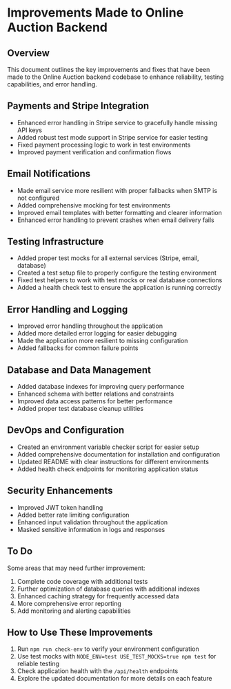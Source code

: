 # Improvements Made to Online Auction Backend

## Overview

This document outlines the key improvements and fixes that have been made to the Online Auction backend codebase to enhance reliability, testing capabilities, and error handling.

## Payments and Stripe Integration

- Enhanced error handling in Stripe service to gracefully handle missing API keys
- Added robust test mode support in Stripe service for easier testing
- Fixed payment processing logic to work in test environments
- Improved payment verification and confirmation flows

## Email Notifications

- Made email service more resilient with proper fallbacks when SMTP is not configured
- Added comprehensive mocking for test environments
- Improved email templates with better formatting and clearer information
- Enhanced error handling to prevent crashes when email delivery fails

## Testing Infrastructure

- Added proper test mocks for all external services (Stripe, email, database)
- Created a test setup file to properly configure the testing environment
- Fixed test helpers to work with test mocks or real database connections
- Added a health check test to ensure the application is running correctly

## Error Handling and Logging

- Improved error handling throughout the application
- Added more detailed error logging for easier debugging
- Made the application more resilient to missing configuration
- Added fallbacks for common failure points

## Database and Data Management

- Added database indexes for improving query performance
- Enhanced schema with better relations and constraints
- Improved data access patterns for better performance
- Added proper test database cleanup utilities

## DevOps and Configuration

- Created an environment variable checker script for easier setup
- Added comprehensive documentation for installation and configuration
- Updated README with clear instructions for different environments
- Added health check endpoints for monitoring application status

## Security Enhancements

- Improved JWT token handling
- Added better rate limiting configuration
- Enhanced input validation throughout the application
- Masked sensitive information in logs and responses

## To Do

Some areas that may need further improvement:

1. Complete code coverage with additional tests
2. Further optimization of database queries with additional indexes
3. Enhanced caching strategy for frequently accessed data
4. More comprehensive error reporting
5. Add monitoring and alerting capabilities

## How to Use These Improvements

1. Run `npm run check-env` to verify your environment configuration
2. Use test mocks with `NODE_ENV=test USE_TEST_MOCKS=true npm test` for reliable testing
3. Check application health with the `/api/health` endpoints
4. Explore the updated documentation for more details on each feature 